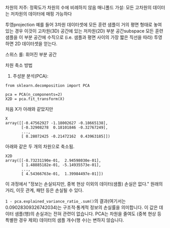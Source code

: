 차원의 저주: 정확도가 차원의 수에 비례하지 않음
매니폴드 가설: 모든 고차원의 데이터는 저차원의 데이터에 매핑 가능하다

투영projection
예를 들어 3차원 데이터셋에 모든 훈련 샘플이 거의 평면 형태로 놓여 있는 경우
이것이 고차원(3D) 공간에 있는 저차원(2D) 부분 공간subspace
모든 훈련 샘플을 이 부분 공간에 수직으로 (i.e. 샘플과 평면 사이의 가장 짧은 직선을 따라) 투영하면 2D 데이터셋을 얻는다.

스위스 롤: 휘어진 부분 공간

차원 축소 방법
1. 주성분 분석(PCA):
```
from sklearn.decomposition import PCA

pca = PCA(n_components=2)
X2D = pca.fit_transform(X)
```

처음 X가 아래와 같았지만
```
X
array([[-0.47562927 -1.18002627 -0.18665138],
       [-0.32908278  0.18101846 -0.32767249],
       ...,
       [ 0.28072425 -0.21472162  0.43963185]])
```
아래와 같은 두 개의 차원으로 축소됨.
```
X2D
array([[-8.73231190e-01,  2.94598030e-01],
       [ 1.48885182e-01, -5.14935573e-01],
       ...,
       [ 4.54366763e-01,  1.39984497e-01]])
```

이 과정에서 
"정보는 손실되지만, 중복 현상 이외의 데이터(샘플) 손실은 없다."
원래의 거리, 이웃 관계, 패턴 등은 손실될 수 있다.

`1 - pca.explained_variance_ratio_.sum()`의 결과(여기서는 0.09028309326742034)는 구조적·통계적 정보의 손실률을 의미합니다.
이 값은 데이터 샘플(행)의 손실과는 전혀 관련이 없습니다.
PCA는 차원을 줄여도 (중복 현상 등 특별한 경우 제외) 데이터의 샘플 개수(행 수)는 변하지 않습니다.
